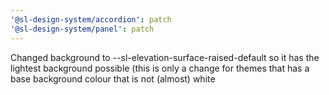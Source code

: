 ```yaml
---
'@sl-design-system/accordion': patch
'@sl-design-system/panel': patch
---
```


Changed background to --sl-elevation-surface-raised-default so it has the lightest background possible (this is only a change for themes that has a base background colour that is not (almost) white
